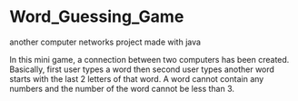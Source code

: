 # Word_Guessing_Game
another computer networks project made with java

In this mini game, a connection between two computers has been created. Basically, first user types a word then second user types another word starts with the 
last 2 letters of that word. A word cannot contain any numbers and the number of the word cannot be less than 3.
